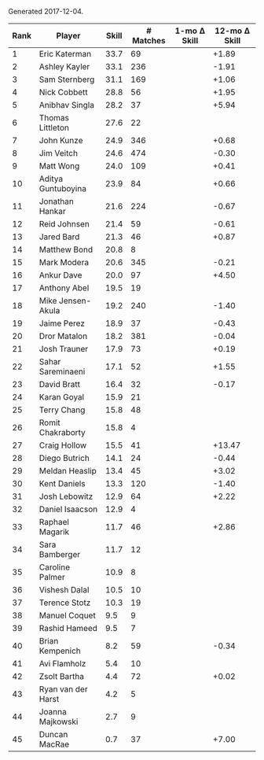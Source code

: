 Generated 2017-12-04.

| Rank | Player             | Skill | # Matches | 1-mo Δ Skill | 12-mo Δ Skill |
|------|--------------------|-------|-----------|--------------|---------------|
|    1 | Eric Katerman      |  33.7 |        69 |              |         +1.89 |
|    2 | Ashley Kayler      |  33.1 |       236 |              |         -1.91 |
|    3 | Sam Sternberg      |  31.1 |       169 |              |         +1.06 |
|    4 | Nick Cobbett       |  28.8 |        56 |              |         +1.95 |
|    5 | Anibhav Singla     |  28.2 |        37 |              |         +5.94 |
|    6 | Thomas Littleton   |  27.6 |        22 |              |               |
|    7 | John Kunze         |  24.9 |       346 |              |         +0.68 |
|    8 | Jim Veitch         |  24.6 |       474 |              |         -0.30 |
|    9 | Matt Wong          |  24.0 |       109 |              |         +0.41 |
|   10 | Aditya Guntuboyina |  23.9 |        84 |              |         +0.66 |
|   11 | Jonathan Hankar    |  21.6 |       224 |              |         -0.67 |
|   12 | Reid Johnsen       |  21.4 |        59 |              |         -0.61 |
|   13 | Jared Bard         |  21.3 |        46 |              |         +0.87 |
|   14 | Matthew Bond       |  20.8 |         8 |              |               |
|   15 | Mark Modera        |  20.6 |       345 |              |         -0.21 |
|   16 | Ankur Dave         |  20.0 |        97 |              |         +4.50 |
|   17 | Anthony Abel       |  19.5 |        19 |              |               |
|   18 | Mike Jensen-Akula  |  19.2 |       240 |              |         -1.40 |
|   19 | Jaime Perez        |  18.9 |        37 |              |         -0.43 |
|   20 | Dror Matalon       |  18.2 |       381 |              |         -0.04 |
|   21 | Josh Trauner       |  17.9 |        73 |              |         +0.19 |
|   22 | Sahar Sareminaeni  |  17.1 |        52 |              |         +1.55 |
|   23 | David Bratt        |  16.4 |        32 |              |         -0.17 |
|   24 | Karan Goyal        |  15.9 |        21 |              |               |
|   25 | Terry Chang        |  15.8 |        48 |              |               |
|   26 | Romit Chakraborty  |  15.8 |         4 |              |               |
|   27 | Craig Hollow       |  15.5 |        41 |              |        +13.47 |
|   28 | Diego Butrich      |  14.1 |        24 |              |         -0.44 |
|   29 | Meldan Heaslip     |  13.4 |        45 |              |         +3.02 |
|   30 | Kent Daniels       |  13.3 |       120 |              |         -1.40 |
|   31 | Josh Lebowitz      |  12.9 |        64 |              |         +2.22 |
|   32 | Daniel Isaacson    |  12.9 |         4 |              |               |
|   33 | Raphael Magarik    |  11.7 |        46 |              |         +2.86 |
|   34 | Sara Bamberger     |  11.7 |        12 |              |               |
|   35 | Caroline Palmer    |  10.9 |         8 |              |               |
|   36 | Vishesh Dalal      |  10.5 |        10 |              |               |
|   37 | Terence Stotz      |  10.3 |        19 |              |               |
|   38 | Manuel Coquet      |   9.5 |         9 |              |               |
|   39 | Rashid Hameed      |   9.5 |         7 |              |               |
|   40 | Brian Kempenich    |   8.2 |        59 |              |         -0.34 |
|   41 | Avi Flamholz       |   5.4 |        10 |              |               |
|   42 | Zsolt Bartha       |   4.4 |        72 |              |         +0.02 |
|   43 | Ryan van der Harst |   4.2 |         5 |              |               |
|   44 | Joanna Majkowski   |   2.7 |         9 |              |               |
|   45 | Duncan MacRae      |   0.7 |        37 |              |         +7.00 |
